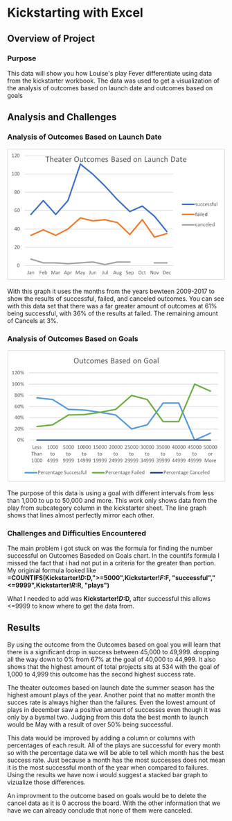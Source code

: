 # Kickstarting with Excel

## Overview of Project

### Purpose
This data will show you how Louise's play Fever differentiate using data from the kickstarter workbook.
The data was used to get a visualization of the analysis of outcomes based on launch date and outcomes based on goals 

## Analysis and Challenges

### Analysis of Outcomes Based on Launch Date

![](resources/Theater_Outcomes_vs_Launch.png)

With this graph it uses the months from the years bewteen 2009-2017 to show the results of successful, failed, and canceled outcomes.
You can see with this data set that there was a far greater amount of outcomes at 61% being successful, with 36% of the results at failed. The remaining amount of Cancels at 3%. 

### Analysis of Outcomes Based on Goals
![](resources/Outcomes_vs_Goals.png)

The purpose of this data is using a goal with different intervals from less than 1,000 to up to 50,000 and more. This work only shows data from the play from subcategory column in the kickstarter sheet. The line graph shows that lines almost perfectly mirror each other.
### Challenges and Difficulties Encountered
The main problem i got stuck on was the formula for finding the number successful on Outcomes Baseded on Goals chart. In the countifs formula I missed the fact that i had not put in a criteria for the greater than portion. My originial formula looked like ****=COUNTIFS(Kickstarter!$D:$D,">=5000",Kickstarter!$F:$F, "successful","<=9999",Kickstarter!$R:$R, "plays")****

What I needed to add was ****Kickstarter!$D:$D,**** after successful this allows <=9999 to know where to get the data from. 

## Results
By using the outcome from the Outcomes based on goal you will learn that there is a significant drop in success between 45,000 to 49,999. dropping all the way down to 0% from 67% at the goal of 40,000 to 44,999. It also shows that the highest amount of total projects sits at 534 with the goal of 1,000 to 4,999 this outcome has the second highest success rate.

The theater outcomes based on launch date the summer season has the highest amount plays of the year. Another point that no matter month the succes rate is always higher than the failures. Even the lowest amount of plays in december saw a positive amount of successes even though it was only by a bysmal two. Judging from this data the best month to launch would be May with a result of over 50% being successful. 

This data would be improved by adding a column or columns with percentages of each result. All of the plays are successful for every month so with the percentage data we will be able to tell which month has the best success rate. Just because a month has the most successes does not mean it is the most successful month of the year when compared to failures. Using the results we have now i would suggest a stacked bar graph to vizualize those differences.

An improvment to the outcome based on goals would be to delete the cancel data as it is 0 accross the board. With the other information that we have we can already conclude that none of them were canceled.

